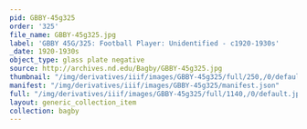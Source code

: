 ```yaml
---
pid: GBBY-45g325
order: '325'
file_name: GBBY-45g325.jpg
label: 'GBBY 45G/325: Football Player: Unidentified - c1920-1930s'
_date: 1920-1930s
object_type: glass plate negative
source: http://archives.nd.edu/Bagby/GBBY-45g325.jpg
thumbnail: "/img/derivatives/iiif/images/GBBY-45g325/full/250,/0/default.jpg"
manifest: "/img/derivatives/iiif/images/GBBY-45g325/manifest.json"
full: "/img/derivatives/iiif/images/GBBY-45g325/full/1140,/0/default.jpg"
layout: generic_collection_item
collection: bagby
---
```

